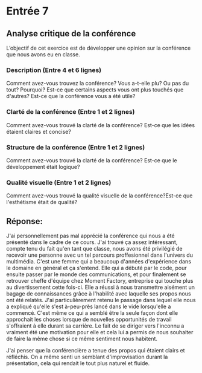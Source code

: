 # Entrée 7
## Analyse critique de la conférence

L’objectif de cet exercice est de développer une opinion sur la conférence que nous avons eu en classe. 

### Description (Entre 4 et 6 lignes)
Comment avez-vous trouvez la conférence? Vous a-t-elle plu? Ou pas du tout? Pourquoi? Est-ce que certains aspects vous ont plus touchés que d'autres? Est-ce que la conférence vous a été utile?

### Clarté de la conférence (Entre 1 et 2 lignes)
Comment avez-vous trouvé la clarté de la conférence? Est-ce que les idées étaient claires et concise?

### Structure de la conférence (Entre 1 et 2 lignes)
Comment avez-vous trouvé la clarté de la conférence? Est-ce que le développement était logique?

### Qualité visuelle (Entre 1 et 2 lignes)
Comment avez-vous trouvé la qualité visuelle de la conférence?Est-ce que l'esthétisme était de qualité?

## Réponse:
J'ai personnellement pas mal apprécié la conférence qui nous a été présenté dans le cadre de ce cours. J'ai trouvé ça assez intéressant, compte tenu du fait qu'en tant que classe, nous avons été privilégié de recevoir une personne avec un tel parcours proffesionnel dans l'univers du multimédia. C'est une femme qui a beaucoup d'années d'expérience dans le domaine en général et ça s'entend. Elle qui a débuté par le code, pour ensuite passer par le monde des communications, et pour finalement se retrouver cheffe d'équipe chez Moment Factory, entreprise qui touche plus au divertissement cette fois-ci. Elle a réussi à nous transmettre aisément un bagage de connaissances grâce à l'habilité avec laquelle ses propos nous ont été relatés. J'ai particulièrement retenu le passage dans lequel elle nous a expliqué qu'elle s'est à-peu-près lancé dans le vide lorsqu'elle a commencé. C'est même ce qui a semblé être la seule façon dont elle approchait les choses lorsque de nouvelles opportunités de travail s'offraient à elle durant sa carrière. Le fait de se diriger vers l'inconnu a vraiment été une motivation pour elle et cela lui a permis de nous souhaiter de faire la même chose si ce même sentiment nous habitent.


J'ai penser que la conférencière a tenue des propos qui étaient clairs et réfléchis. On a même senti un semblant d'improvisation durant la présentation, cela qui rendait le tout plus naturel et fluide. 


